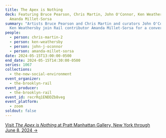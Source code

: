 ```yaml
---
title: The Apex is Nothing
deck: Featuring Bruce Pearson, Chris Martin, John O'Connor, Ken Weathersby, and
  Amanda Millet-Sorsa
summary: "Artists Bruce Pearson and Chris Martin and curators John O'Connor and
  Ken Weathersby join Rail contributor Amanda Millet-Sorsa for a conversation. "
people:
  - person: chris-martin-2
  - person: ken-weathersby
  - person: john-j-oconnor
  - person: amanda-millet-sorsa
date: 2024-05-15T13:00:00-0500
end_date: 2024-05-15T14:30:00-0500
series: 1067
collections:
  - the-new-social-environment
event_organizer:
  - the-brooklyn-rail
event_producer:
  - the-brooklyn-rail
event_id: recrRq1ENDDZb8veg
event_platform:
  - zoom
soldout: false
---
```

[V﻿isit *The Apex is Nothing* at Pratt Manhattan Gallery, New York through June 8, 2024 →](https://www.pratt.edu/events/the-apex-is-nothing/)